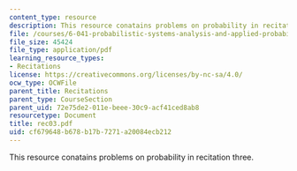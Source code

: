 ```yaml
---
content_type: resource
description: This resource conatains problems on probability in recitation three.
file: /courses/6-041-probabilistic-systems-analysis-and-applied-probability-spring-2006/cf679648b678b17b7271a20084ecb212_rec03.pdf
file_size: 45424
file_type: application/pdf
learning_resource_types:
- Recitations
license: https://creativecommons.org/licenses/by-nc-sa/4.0/
ocw_type: OCWFile
parent_title: Recitations
parent_type: CourseSection
parent_uid: 72e75de2-011e-beee-30c9-acf41ced8ab8
resourcetype: Document
title: rec03.pdf
uid: cf679648-b678-b17b-7271-a20084ecb212
---
```

This resource conatains problems on probability in recitation three.